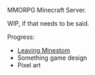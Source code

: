 MMORPG Minecraft Server.

WIP, if that needs to be said.

Progress:
- [Leaving Minestom](posts/LeavingMinestom.md)
- Something game design
- Pixel art
